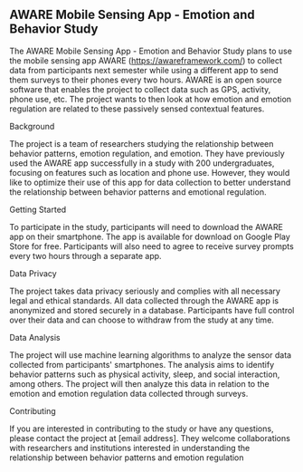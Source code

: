 ## AWARE Mobile Sensing App - Emotion and Behavior Study

The AWARE Mobile Sensing App - Emotion and Behavior Study plans to use the mobile sensing app AWARE (https://awareframework.com/) to collect data from participants next semester while using a different app to send them surveys to their phones every two hours. AWARE is an open source software that enables the project to collect data such as GPS, activity, phone use, etc. The project wants to then look at how emotion and emotion regulation are related to these passively sensed contextual features.

Background

The project is a team of researchers studying the relationship between behavior patterns, emotion regulation, and emotion. They have previously used the AWARE app successfully in a study with 200 undergraduates, focusing on features such as location and phone use. However, they would like to optimize their use of this app for data collection to better understand the relationship between behavior patterns and emotional regulation.

Getting Started

To participate in the study, participants will need to download the AWARE app on their smartphone. The app is available for download on Google Play Store for free. Participants will also need to agree to receive survey prompts every two hours through a separate app.

Data Privacy

The project takes data privacy seriously and complies with all necessary legal and ethical standards. All data collected through the AWARE app is anonymized and stored securely in a database. Participants have full control over their data and can choose to withdraw from the study at any time.

Data Analysis

The project will use machine learning algorithms to analyze the sensor data collected from participants' smartphones. The analysis aims to identify behavior patterns such as physical activity, sleep, and social interaction, among others. The project will then analyze this data in relation to the emotion and emotion regulation data collected through surveys.

Contributing

If you are interested in contributing to the study or have any questions, please contact the project at [email address]. They welcome collaborations with researchers and institutions interested in understanding the relationship between behavior patterns and emotion regulation
